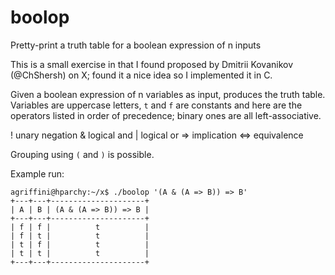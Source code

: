 # boolop
Pretty-print a truth table for a boolean expression of n inputs

This is a small exercise in that I found proposed by Dmitrii Kovanikov (@ChShersh) on X;
found it a nice idea so I implemented it in C.

Given a boolean expression of n variables as input, produces the truth table.
Variables are uppercase letters, `t` and `f` are constants and here are the operators
listed in order of precedence; binary ones are all left-associative.

!   unary negation
&   logical and
|   logical or
=>  implication
<=> equivalence

Grouping using `(` and `)` is possible.

Example run:
```
agriffini@hparchy:~/x$ ./boolop '(A & (A => B)) => B'
+---+---+---------------------+
| A | B | (A & (A => B)) => B |
+---+---+---------------------+
| f | f |          t          |
| f | t |          t          |
| t | f |          t          |
| t | t |          t          |
+---+---+---------------------+
```
